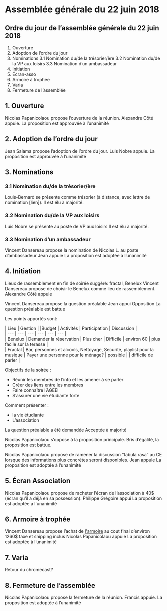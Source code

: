 # Assemblée générale du 22 juin 2018

## Ordre du jour de l’assemblée générale du 22 juin 2018

1. Ouverture
2. Adoption de l’ordre du jour
3. Nominations
    3.1 Nomination du/de la trésorier/ère
    3.2 Nomination du/de la VP aux loisirs
    3.3 Nomination d’un ambassadeur
4. Initiation
5. Écran-asso
6. Armoire à trophée
7. Varia
8. Fermeture de l’assemblée


## 1. Ouverture

Nicolas Papanicolaou propose l’ouverture de la réunion.
Alexandre Côté appuie.
La proposition est approuvée à l’unanimité

## 2. Adoption de l’ordre du jour

Jean Salama propose l’adoption de l’ordre du jour.
Luis Nobre appuie.
La proposition est approuvée à l’unanimité

## 3. Nominations

### 3.1 Nomination du/de la trésorier/ère

Louis-Bernard se présente comme trésorier (à distance, avec lettre de nomination [lien]).
Il est élu à majorité.

### 3.2 Nomination du/de la VP aux loisirs

Luis Nobre se présente au poste de VP aux loisirs
Il est élu à majorité.

### 3.3 Nomination d’un ambassadeur

Vincent Dansereau propose la nomination de Nicolas L.  au poste d’ambassadeur
Jean appuie
La proposition est adoptée à l’unanimité

## 4. Initiation

Lieux de rassemblement en fin de soirée suggéré: fractal, Benelux
Vincent Dansereau propose de choisir le Benelux comme lieu de rassemblement.
Alexandre Côté appuie

Vincent Dansereau propose la question préalable
Jean appui
Opposition
La question préalable est battue

Les points apportés sont:

| Lieu | Gestion | |Budget | Activités | Participation | Discussion |  
| --- | --- | --- | --- | --- | --- |  
| Benelux | Demander la réservation | Plus cher | Difficile | environ 60 | plus facile sur la terasse |  
| Fractal | Bar, personnes et alcools, Nettoyage, Securité, playlist pour la musique | Payer une personne pour le ménage? | possible | | difficile de parler |  

Objectifs de la soirée :
* Réunir les membres de l’info et les amener à se parler
* Créer des liens entre les membres
* Faire connaître l’AGEEI
* S’assurer une vie étudiante forte

Comment présenter :
* la vie étudiante
* L’association

La question préalable a été demandée
Acceptée à majorité

Nicolas Papanicolaou s’oppose à la proposition principale.
Bris d’égalité, la proposition est battue.

Nicolas Papanicolaou propose de ramener la discussion “tabula rasa” au CE lorsque des informations plus concrètes seront disponibles.
Jean appuie
La proposition est adoptée à l’unanimité

## 5. Écran Association

Nicolas Papanicolaou propose de racheter l’écran de l’association à 40$ (écran qu’il a déjà en sa possession).
Philippe Grégoire appui
La proposition est adoptée a l'unanimité

## 6. Armoire à trophée

Vincent Dansereau propose l’achat de [l'armoire](http://www.greentradecanada.com/index.php/glass-showcase-sc3010.html) au cout final d’environ 1260$ taxe et shipping inclus
Nicolas Papanicolaou appuie
La proposition est adoptée à l’unanimité

## 7. Varia

Retour du chromecast?

## 8. Fermeture de l’assemblée

Nicolas Papanicolaou propose la fermeture de la réunion.
Francis appuie.
La proposition est adoptée à l’unanimité

